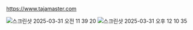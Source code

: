 https://www.tajamaster.com




![스크린샷 2025-03-31 오전 11 39 20](https://github.com/user-attachments/assets/0ee2ae0f-b397-46b7-ae84-c59c48de4dbd)
![스크린샷 2025-03-31 오후 12 10 35](https://github.com/user-attachments/assets/2189b772-3996-49a3-b00c-822e0b49c72a)

